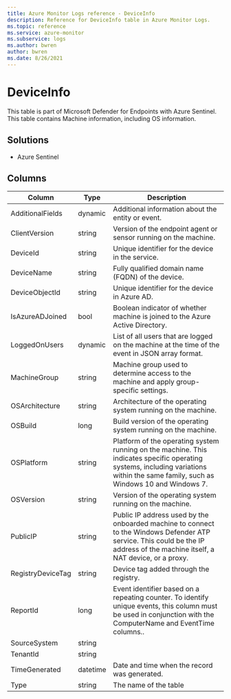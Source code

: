 ```yaml
---
title: Azure Monitor Logs reference - DeviceInfo
description: Reference for DeviceInfo table in Azure Monitor Logs.
ms.topic: reference
ms.service: azure-monitor
ms.subservice: logs
ms.author: bwren
author: bwren
ms.date: 8/26/2021
---
```


# DeviceInfo

 This table is part of Microsoft Defender for Endpoints with Azure Sentinel. This table contains Machine information, including OS information.

## Solutions

- Azure Sentinel




## Columns

|Column|Type|Description|
|---|---|---|
|AdditionalFields|dynamic|Additional information about the entity or event.|
|ClientVersion|string|Version of the endpoint agent or sensor running on the machine.|
|DeviceId|string|Unique identifier for the device in the service.|
|DeviceName|string|Fully qualified domain name (FQDN) of the device.|
|DeviceObjectId|string|Unique identifier for the device in Azure AD.|
|IsAzureADJoined|bool|Boolean indicator of whether machine is joined to the Azure Active Directory.|
|LoggedOnUsers|dynamic|List of all users that are logged on the machine at the time of the event in JSON array format.|
|MachineGroup|string|Machine group used to determine access to the machine and apply group-specific settings.|
|OSArchitecture|string|Architecture of the operating system running on the machine.|
|OSBuild|long|Build version of the operating system running on the machine.|
|OSPlatform|string|Platform of the operating system running on the machine. This indicates specific operating systems, including variations within the same family, such as Windows 10 and Windows 7.|
|OSVersion|string|Version of the operating system running on the machine.|
|PublicIP|string|Public IP address used by the onboarded machine to connect to the Windows Defender ATP service. This could be the IP address of the machine itself, a NAT device, or a proxy.|
|RegistryDeviceTag|string|Device tag added through the registry.|
|ReportId|long|Event identifier based on a repeating counter. To identify unique events, this column must be used in conjunction with the ComputerName and EventTime columns..|
|SourceSystem|string||
|TenantId|string||
|TimeGenerated|datetime|Date and time when the record was generated.|
|Type|string|The name of the table|
